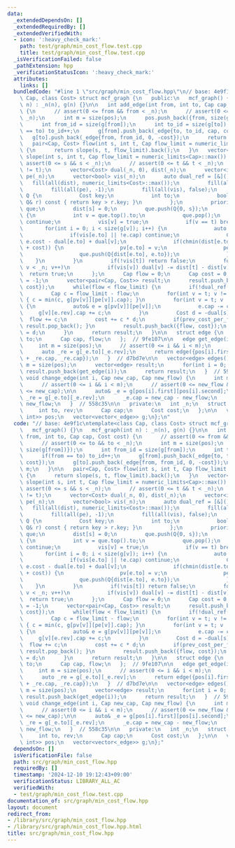 ```yaml
---
data:
  _extendedDependsOn: []
  _extendedRequiredBy: []
  _extendedVerifiedWith:
  - icon: ':heavy_check_mark:'
    path: test/graph/min_cost_flow.test.cpp
    title: test/graph/min_cost_flow.test.cpp
  _isVerificationFailed: false
  _pathExtension: hpp
  _verificationStatusIcon: ':heavy_check_mark:'
  attributes:
    links: []
  bundledCode: "#line 1 \"src/graph/min_cost_flow.hpp\"\n// base: 4e9f1c\ntemplate<class\
    \ Cap, class Cost> struct mcf_graph {\n   public:\n   mcf_graph() {}\n   mcf_graph(int\
    \ n) : _n(n), g(n) {}\n\n   int add_edge(int from, int to, Cap cap, Cost cost)\
    \ {\n      // assert(0 <= from && from < _n);\n      // assert(0 <= to && to <\
    \ _n);\n      int m = size(pos);\n      pos.push_back({from, size(g[from])});\n\
    \      int from_id = size(g[from]);\n      int to_id = size(g[to]);\n      if(from\
    \ == to) to_id++;\n      g[from].push_back(_edge{to, to_id, cap, cost});\n   \
    \   g[to].push_back(_edge{from, from_id, 0, -cost});\n      return m;\n   }\n\n\
    \   pair<Cap, Cost> flow(int s, int t, Cap flow_limit = numeric_limits<Cap>::max())\
    \ {\n      return slope(s, t, flow_limit).back();\n   }\n   vector<pair<Cap, Cost>>\
    \ slope(int s, int t, Cap flow_limit = numeric_limits<Cap>::max()) {\n      //\
    \ assert(0 <= s && s < _n);\n      // assert(0 <= t && t < _n);\n      // assert(s\
    \ != t);\n      vector<Cost> dual(_n, 0), dist(_n);\n      vector<int> pv(_n),\
    \ pe(_n);\n      vector<bool> vis(_n);\n      auto dual_ref = [&]() {\n      \
    \   fill(all(dist), numeric_limits<Cost>::max());\n         fill(all(pv), -1);\n\
    \         fill(all(pe), -1);\n         fill(all(vis), false);\n         struct\
    \ Q {\n            Cost key;\n            int to;\n            bool operator<(const\
    \ Q& r) const { return key > r.key; }\n         };\n         priority_queue<Q>\
    \ que;\n         dist[s] = 0;\n         que.push(Q{0, s});\n         while(!que.empty())\
    \ {\n            int v = que.top().to;\n            que.pop();\n            if(vis[v])\
    \ continue;\n            vis[v] = true;\n            if(v == t) break;\n     \
    \       for(int i = 0; i < size(g[v]); i++) {\n               auto e = g[v][i];\n\
    \               if(vis[e.to] || !e.cap) continue;\n               Cost cost =\
    \ e.cost - dual[e.to] + dual[v];\n               if(chmin(dist[e.to], dist[v]\
    \ + cost)) {\n                  pv[e.to] = v;\n                  pe[e.to] = i;\n\
    \                  que.push(Q{dist[e.to], e.to});\n               }\n        \
    \    }\n         }\n         if(!vis[t]) return false;\n         for(int v = 0;\
    \ v < _n; v++)\n            if(vis[v]) dual[v] -= dist[t] - dist[v];\n       \
    \  return true;\n      };\n      Cap flow = 0;\n      Cap cost = 0, prev_cost_per_flow\
    \ = -1;\n      vector<pair<Cap, Cost>> result;\n      result.push_back({flow,\
    \ cost});\n      while(flow < flow_limit) {\n         if(!dual_ref()) break;\n\
    \         Cap c = flow_limit - flow;\n         for(int v = t; v != s; v = pv[v])\
    \ { c = min(c, g[pv[v]][pe[v]].cap); }\n         for(int v = t; v != s; v = pv[v])\
    \ {\n            auto& e = g[pv[v]][pe[v]];\n            e.cap -= c;\n       \
    \     g[v][e.rev].cap += c;\n         }\n         Cost d = -dual[s];\n       \
    \  flow += c;\n         cost += c * d;\n         if(prev_cost_per_flow == d) {\
    \ result.pop_back(); }\n         result.push_back({flow, cost});\n         prev_cost_per_flow\
    \ = d;\n      }\n      return result;\n   }\n\n   struct edge {\n      int from,\
    \ to;\n      Cap cap, flow;\n   };  // 9fe107\n\n   edge get_edge(int i) {\n \
    \     int m = size(pos);\n      // assert(0 <= i && i < m);\n      auto _e = g[pos[i].first][pos[i].second];\n\
    \      auto _re = g[_e.to][_e.rev];\n      return edge({pos[i].first, _e.to, _e.cap\
    \ + _re.cap, _re.cap});\n   }  // d7bd7e\n\n   vector<edge> edges() {\n      int\
    \ m = size(pos);\n      vector<edge> result;\n      for(int i = 0; i < m; i++)\
    \ result.push_back(get_edge(i));\n      return result;\n   }  // 5948b8\n\n  \
    \ void change_edge(int i, Cap new_cap, Cap new_flow) {\n      int m = size(pos);\n\
    \      // assert(0 <= i && i < m);\n      // assert(0 <= new_flow && new_flow\
    \ <= new_cap);\n\n      auto& _e = g[pos[i].first][pos[i].second];\n      auto&\
    \ _re = g[_e.to][_e.rev];\n      _e.cap = new_cap - new_flow;\n      _re.cap =\
    \ new_flow;\n   }  // 558c35\n\n   private:\n   int _n;\n   struct _edge {\n \
    \     int to, rev;\n      Cap cap;\n      Cost cost;\n   };\n\n   vector<pair<int,\
    \ int>> pos;\n   vector<vector<_edge>> g;\n};\n"
  code: "// base: 4e9f1c\ntemplate<class Cap, class Cost> struct mcf_graph {\n   public:\n\
    \   mcf_graph() {}\n   mcf_graph(int n) : _n(n), g(n) {}\n\n   int add_edge(int\
    \ from, int to, Cap cap, Cost cost) {\n      // assert(0 <= from && from < _n);\n\
    \      // assert(0 <= to && to < _n);\n      int m = size(pos);\n      pos.push_back({from,\
    \ size(g[from])});\n      int from_id = size(g[from]);\n      int to_id = size(g[to]);\n\
    \      if(from == to) to_id++;\n      g[from].push_back(_edge{to, to_id, cap,\
    \ cost});\n      g[to].push_back(_edge{from, from_id, 0, -cost});\n      return\
    \ m;\n   }\n\n   pair<Cap, Cost> flow(int s, int t, Cap flow_limit = numeric_limits<Cap>::max())\
    \ {\n      return slope(s, t, flow_limit).back();\n   }\n   vector<pair<Cap, Cost>>\
    \ slope(int s, int t, Cap flow_limit = numeric_limits<Cap>::max()) {\n      //\
    \ assert(0 <= s && s < _n);\n      // assert(0 <= t && t < _n);\n      // assert(s\
    \ != t);\n      vector<Cost> dual(_n, 0), dist(_n);\n      vector<int> pv(_n),\
    \ pe(_n);\n      vector<bool> vis(_n);\n      auto dual_ref = [&]() {\n      \
    \   fill(all(dist), numeric_limits<Cost>::max());\n         fill(all(pv), -1);\n\
    \         fill(all(pe), -1);\n         fill(all(vis), false);\n         struct\
    \ Q {\n            Cost key;\n            int to;\n            bool operator<(const\
    \ Q& r) const { return key > r.key; }\n         };\n         priority_queue<Q>\
    \ que;\n         dist[s] = 0;\n         que.push(Q{0, s});\n         while(!que.empty())\
    \ {\n            int v = que.top().to;\n            que.pop();\n            if(vis[v])\
    \ continue;\n            vis[v] = true;\n            if(v == t) break;\n     \
    \       for(int i = 0; i < size(g[v]); i++) {\n               auto e = g[v][i];\n\
    \               if(vis[e.to] || !e.cap) continue;\n               Cost cost =\
    \ e.cost - dual[e.to] + dual[v];\n               if(chmin(dist[e.to], dist[v]\
    \ + cost)) {\n                  pv[e.to] = v;\n                  pe[e.to] = i;\n\
    \                  que.push(Q{dist[e.to], e.to});\n               }\n        \
    \    }\n         }\n         if(!vis[t]) return false;\n         for(int v = 0;\
    \ v < _n; v++)\n            if(vis[v]) dual[v] -= dist[t] - dist[v];\n       \
    \  return true;\n      };\n      Cap flow = 0;\n      Cap cost = 0, prev_cost_per_flow\
    \ = -1;\n      vector<pair<Cap, Cost>> result;\n      result.push_back({flow,\
    \ cost});\n      while(flow < flow_limit) {\n         if(!dual_ref()) break;\n\
    \         Cap c = flow_limit - flow;\n         for(int v = t; v != s; v = pv[v])\
    \ { c = min(c, g[pv[v]][pe[v]].cap); }\n         for(int v = t; v != s; v = pv[v])\
    \ {\n            auto& e = g[pv[v]][pe[v]];\n            e.cap -= c;\n       \
    \     g[v][e.rev].cap += c;\n         }\n         Cost d = -dual[s];\n       \
    \  flow += c;\n         cost += c * d;\n         if(prev_cost_per_flow == d) {\
    \ result.pop_back(); }\n         result.push_back({flow, cost});\n         prev_cost_per_flow\
    \ = d;\n      }\n      return result;\n   }\n\n   struct edge {\n      int from,\
    \ to;\n      Cap cap, flow;\n   };  // 9fe107\n\n   edge get_edge(int i) {\n \
    \     int m = size(pos);\n      // assert(0 <= i && i < m);\n      auto _e = g[pos[i].first][pos[i].second];\n\
    \      auto _re = g[_e.to][_e.rev];\n      return edge({pos[i].first, _e.to, _e.cap\
    \ + _re.cap, _re.cap});\n   }  // d7bd7e\n\n   vector<edge> edges() {\n      int\
    \ m = size(pos);\n      vector<edge> result;\n      for(int i = 0; i < m; i++)\
    \ result.push_back(get_edge(i));\n      return result;\n   }  // 5948b8\n\n  \
    \ void change_edge(int i, Cap new_cap, Cap new_flow) {\n      int m = size(pos);\n\
    \      // assert(0 <= i && i < m);\n      // assert(0 <= new_flow && new_flow\
    \ <= new_cap);\n\n      auto& _e = g[pos[i].first][pos[i].second];\n      auto&\
    \ _re = g[_e.to][_e.rev];\n      _e.cap = new_cap - new_flow;\n      _re.cap =\
    \ new_flow;\n   }  // 558c35\n\n   private:\n   int _n;\n   struct _edge {\n \
    \     int to, rev;\n      Cap cap;\n      Cost cost;\n   };\n\n   vector<pair<int,\
    \ int>> pos;\n   vector<vector<_edge>> g;\n};"
  dependsOn: []
  isVerificationFile: false
  path: src/graph/min_cost_flow.hpp
  requiredBy: []
  timestamp: '2024-12-10 19:12:43+09:00'
  verificationStatus: LIBRARY_ALL_AC
  verifiedWith:
  - test/graph/min_cost_flow.test.cpp
documentation_of: src/graph/min_cost_flow.hpp
layout: document
redirect_from:
- /library/src/graph/min_cost_flow.hpp
- /library/src/graph/min_cost_flow.hpp.html
title: src/graph/min_cost_flow.hpp
---
```

